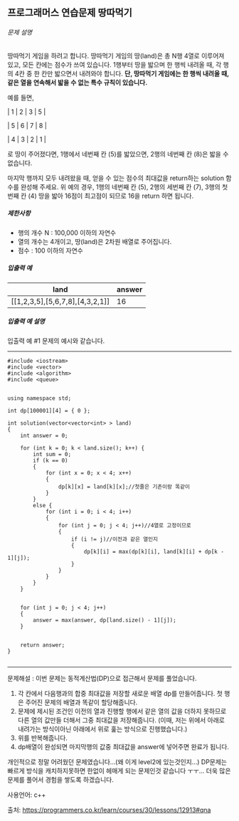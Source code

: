 ## 프로그래머스 연습문제 땅따먹기

###### 문제 설명

땅따먹기 게임을 하려고 합니다. 땅따먹기 게임의 땅(land)은 총 N행 4열로 이루어져 있고, 모든 칸에는 점수가 쓰여 있습니다. 1행부터 땅을 밟으며 한 행씩 내려올 때, 각 행의 4칸 중 한 칸만 밟으면서 내려와야 합니다. **단, 땅따먹기 게임에는 한 행씩 내려올 때, 같은 열을 연속해서 밟을 수 없는 특수 규칙이 있습니다.**

예를 들면,

| 1 | 2 | 3 | 5 |

| 5 | 6 | 7 | 8 |

| 4 | 3 | 2 | 1 |

로 땅이 주어졌다면, 1행에서 네번째 칸 (5)를 밟았으면, 2행의 네번째 칸 (8)은 밟을 수 없습니다.

마지막 행까지 모두 내려왔을 때, 얻을 수 있는 점수의 최대값을 return하는 solution 함수를 완성해 주세요. 위 예의 경우, 1행의 네번째 칸 (5), 2행의 세번째 칸 (7), 3행의 첫번째 칸 (4) 땅을 밟아 16점이 최고점이 되므로 16을 return 하면 됩니다.

##### 제한사항

- 행의 개수 N : 100,000 이하의 자연수
- 열의 개수는 4개이고, 땅(land)은 2차원 배열로 주어집니다.
- 점수 : 100 이하의 자연수

##### 입출력 예

| land                            | answer |
| ------------------------------- | ------ |
| [[1,2,3,5],[5,6,7,8],[4,3,2,1]] | 16     |

##### 입출력 예 설명

입출력 예 #1
문제의 예시와 같습니다.

___



```
#include <iostream>
#include <vector>
#include <algorithm>
#include <queue>


using namespace std;

int dp[100001][4] = { 0 };

int solution(vector<vector<int> > land)
{
	int answer = 0;

	for (int k = 0; k < land.size(); k++) {
		int sum = 0;
		if (k == 0)
		{
			for (int x = 0; x < 4; x++)
			{
				dp[k][x] = land[k][x];//첫줄은 기존이랑 똑같이
			}
		}
		else {
			for (int i = 0; i < 4; i++)
			{
				for (int j = 0; j < 4; j++)//4열로 고정이므로
				{
					if (i != j)//이전과 같은 열인지
					{
						dp[k][i] = max(dp[k][i], land[k][i] + dp[k - 1][j]);
					}
				}
			}
		}
	}


	for (int j = 0; j < 4; j++)
	{
		answer = max(answer, dp[land.size() - 1][j]);
	}


	return answer;
}


```

___

문제해설 : 이번 문제는 동적계산법(DP)으로 접근해서 문제를 풀었습니다.

1. 각 칸에서 다음행과의 합중 최대값을 저장할 새로운 배열 dp를 만들어줍니다. 첫 행은 주어진 문제의 배열과 똑같이 할당해줍니다.
2. 문제에 제시된 조건인 이전의 열과 진행할 행에서 같은 열의 값을 더하지 못하므로 다른 열의 값만들 더해서 그중 최대값을 저장해줍니다. (이때, 저는 위에서 아래로 내려가는 방식이아닌 아래에서 위로 훑는 방식으로 진행했습니다.)
3. 위를 반복해줍니다.
4. dp배열이 완성되면 마지막행의 값중 최대값을 answer에 넣어주면 완료가 됩니다.



개인적으로 정말 어려웠던 문제였습니다...(왜 이게 level2에 있는것인지...) DP문제는 빠르게 방식을 캐치하지못하면 한없이 헤매게 되는 문제인것 같습니다 ㅜㅜ... 더욱 많은 문제를 풀어서 경험을 쌓도록 하겠습니다.



사용언어: c++

출처: https://programmers.co.kr/learn/courses/30/lessons/12913#qna